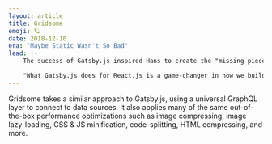 ```yaml
---
layout: article
title: Gridsome
emoji: 🪐
date: 2018-12-10
era: "Maybe Static Wasn't So Bad"
lead: |-
    The success of Gatsby.js inspired Hans to create the "missing piece to the Vue.js ecosystem."

    "What Gatsby.js does for React.js is a game-changer in how we build websites. React.js is excellent, but we think Vue.js is more approachable for most web designers and devs getting started with Jamstack. Gridsome is the Vue.js alternative to Gatsby."
---
```


Gridsome takes a similar approach to Gatsby.js, using a universal GraphQL layer to connect to data sources. It also applies many of the same out-of-the-box performance optimizations such as image compressing, image lazy-loading, CSS & JS minification, code-splitting, HTML compressing, and more.
